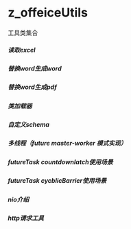 # z_offeiceUtils
工具类集合

#####  读取excel 
#####  替换word生成word 
#####  替换word生成pdf 
#####  类加载器
#####  自定义schema
#####  多线程（future master-worker 模式实现）
#####  futureTask countdownlatch使用场景
#####  futureTask cycblicBarrier使用场景
#####  nio介绍 
#####  http请求工具



